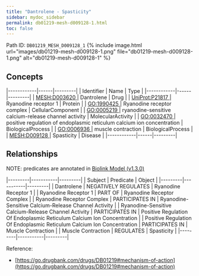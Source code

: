 ```yaml
---
title: "Dantrolene - Spasticity"
sidebar: mydoc_sidebar
permalink: db01219-mesh-d009128-1.html
toc: false 
---
```



Path ID: `DB01219_MESH_D009128_1`
{% include image.html url="images/db01219-mesh-d009128-1.png" file="db01219-mesh-d009128-1.png" alt="db01219-mesh-d009128-1" %}

## Concepts

|------------|------|---------|
| Identifier | Name | Type    |
|------------|------|---------|
| <a href="https://identifiers.org/MESH:D003620">MESH:D003620 </a> | Dantrolene | Drug |
| <a href="https://identifiers.org/UniProt:P21817">UniProt:P21817 </a> | Ryanodine receptor 1 | Protein |
| <a href="https://identifiers.org/GO:1990425">GO:1990425 </a> | Ryanodine receptor complex | CellularComponent |
| <a href="https://identifiers.org/GO:0005219">GO:0005219 </a> | ryanodine-sensitive calcium-release channel activity | MolecularActivity |
| <a href="https://identifiers.org/GO:0032470">GO:0032470 </a> | positive regulation of endoplasmic reticulum calcium ion concentration | BiologicalProcess |
| <a href="https://identifiers.org/GO:0006936">GO:0006936 </a> | muscle contraction | BiologicalProcess |
| <a href="https://identifiers.org/MESH:D009128">MESH:D009128 </a> | Spasticity | Disease |
|------------|------|---------|

## Relationships


NOTE: predicates are annotated in <a href="https://github.com/biolink/biolink-model/releases/tag/v1.3.0">Biolink Model (v1.3.0)</a>

|---------|-----------|---------|
| Subject | Predicate | Object  |
|---------|-----------|---------|
| Dantrolene | NEGATIVELY REGULATES | Ryanodine Receptor 1 |
| Ryanodine Receptor 1 | PART OF | Ryanodine Receptor Complex |
| Ryanodine Receptor Complex | PARTICIPATES IN | Ryanodine-Sensitive Calcium-Release Channel Activity |
| Ryanodine-Sensitive Calcium-Release Channel Activity | PARTICIPATES IN | Positive Regulation Of Endoplasmic Reticulum Calcium Ion Concentration |
| Positive Regulation Of Endoplasmic Reticulum Calcium Ion Concentration | PARTICIPATES IN | Muscle Contraction |
| Muscle Contraction | REGULATES | Spasticity |
|---------|-----------|---------|

Reference: 
  - [https://go.drugbank.com/drugs/DB01219#mechanism-of-action](https://go.drugbank.com/drugs/DB01219#mechanism-of-action)
